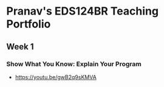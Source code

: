 # Pranav's EDS124BR Teaching Portfolio

## Week 1
### Show What You Know: Explain Your Program
* https://youtu.be/gwB2q9sKMVA
